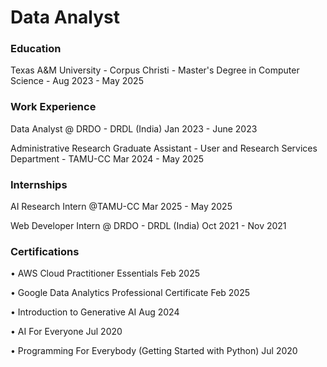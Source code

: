 # Data Analyst

### Education
Texas A&M University - Corpus Christi - Master's Degree in Computer Science - Aug 2023 - May 2025

### Work Experience
Data Analyst @ DRDO - DRDL (India)                                                                 Jan 2023 - June 2023

Administrative Research Graduate Assistant - User and Research Services Department - TAMU-CC        Mar 2024 - May 2025

### Internships
AI Research Intern @TAMU-CC                                                                         Mar 2025 - May 2025

Web Developer Intern @ DRDO - DRDL (India)                                                          Oct 2021 - Nov 2021

### Certifications 
• AWS Cloud Practitioner Essentials                        Feb 2025   

• Google Data Analytics Professional Certificate           Feb 2025  

• Introduction to Generative AI                            Aug 2024   

• AI For Everyone                                          Jul 2020     

• Programming For Everybody (Getting Started with Python)  Jul 2020                                        
